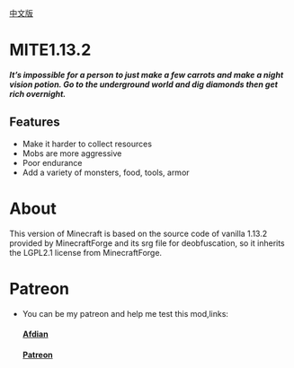 [中文版](https://github.com/XiaoYuOvO/MITE1.13.2/blob/master/README_CN.md)
# MITE1.13.2
**_It’s impossible for a person to just make a few carrots and make a night vision potion.
Go to the underground world and dig diamonds then get rich overnight._**
## Features
* Make it harder to collect resources
* Mobs are more aggressive
* Poor endurance
* Add a variety of monsters, food, tools, armor
 
 # About
This version of Minecraft is based on the source code of vanilla 1.13.2 provided by 
MinecraftForge and its srg file for deobfuscation, so it inherits the LGPL2.1 license from MinecraftForge.
 
# Patreon
* You can be my patreon and help me test this mod,links:
   #### [Afdian](https://afdian.net/@XiaoYu233) 
   #### [Patreon](https://www.patreon.com/XiaoYu233) 